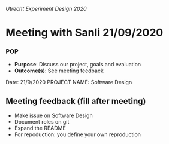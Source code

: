 *Utrecht Experiment Design 2020*

# Meeting with Sanli 21/09/2020

### POP

+ **Purpose**: Discuss our project, goals and evaluation
+ **Outcome(s)**: See meeting feedback

Date: 21/9/2020
PROJECT NAME: Software Design



## Meeting feedback (fill after meeting)

+ Make issue on Software Design
+ Document roles on git 
+ Expand the README
+ For repoduction: you define your own reproduction

